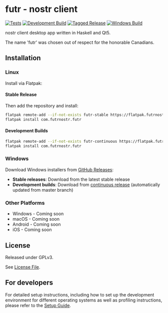 # futr - nostr client

[![Tests](https://github.com/futrnostr/futr/workflows/Tests/badge.svg)](https://github.com/futrnostr/futr/actions/workflows/tests.yml)
[![Development Build](https://github.com/futrnostr/futr/workflows/Flatpak%20Build%20and%20Release/badge.svg)](https://github.com/futrnostr/futr/actions/workflows/continuous.yml)
[![Tagged Release](https://github.com/futrnostr/futr/workflows/Flatpak%20Tagged%20Release/badge.svg)](https://github.com/futrnostr/futr/actions/workflows/release.yml)
[![Windows Build](https://ci.appveyor.com/api/projects/status/github/futrnostr/futr/branch/master?svg=true)](https://ci.appveyor.com/project/prolic/futr)

nostr client desktop app written in Haskell and Qt5.

The name 'futr' was chosen out of respect for the honorable Canadians.

## Installation

### Linux

Install via Flatpak:

#### Stable Release

Then add the repository and install:

```bash
flatpak remote-add --if-not-exists futr-stable https://flatpak.futrnostr.com/futr-stable.flatpakrepo
flatpak install com.futrnostr.futr
```

#### Development Builds

```bash
flatpak remote-add --if-not-exists futr-continuous https://flatpak.futrnostr.com/futr-continuous.flatpakrepo
flatpak install com.futrnostr.futr
```

### Windows

Download Windows installers from [GitHub Releases](https://github.com/futrnostr/futr/releases):

- **Stable releases**: Download from the latest stable release
- **Development builds**: Download from [continuous release](https://github.com/futrnostr/futr/releases/tag/continuous) (automatically updated from master branch)

### Other Platforms

- Windows - Coming soon
- macOS - Coming soon
- Android - Coming soon
- iOS - Coming soon

## License

Released under GPLv3.

See [License File](LICENSE).

## For developers

For detailed setup instructions, including how to set up the development environment for different operating systems as well as profiling instructions, please refer to the [Setup Guide](docs/Setup.md).
